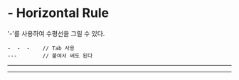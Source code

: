# - Horizontal Rule

'-'를 사용하여 수평선을 그릴 수 있다.
```
-  -  -    // Tab 사용
---        // 붙여서 써도 된다
```

-  -  -
---
